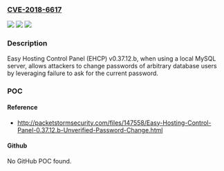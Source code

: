 ### [CVE-2018-6617](https://cve.mitre.org/cgi-bin/cvename.cgi?name=CVE-2018-6617)
![](https://img.shields.io/static/v1?label=Product&message=n%2Fa&color=blue)
![](https://img.shields.io/static/v1?label=Version&message=n%2Fa&color=blue)
![](https://img.shields.io/static/v1?label=Vulnerability&message=n%2Fa&color=brighgreen)

### Description

Easy Hosting Control Panel (EHCP) v0.37.12.b, when using a local MySQL server, allows attackers to change passwords of arbitrary database users by leveraging failure to ask for the current password.

### POC

#### Reference
- http://packetstormsecurity.com/files/147558/Easy-Hosting-Control-Panel-0.37.12.b-Unverified-Password-Change.html

#### Github
No GitHub POC found.

